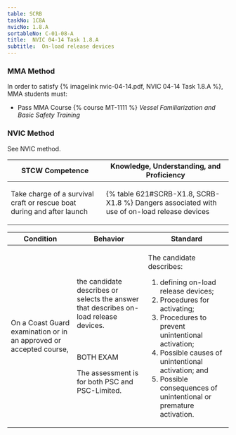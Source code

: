 ```yaml
---
table: SCRB
taskNo: 1C8A
nvicNo: 1.8.A 
sortableNo: C-01-08-A
title:  NVIC 04-14 Task 1.8.A
subtitle:  On-load release devices
---
```



### MMA Method

In order to satisfy  {% imagelink nvic-04-14.pdf, NVIC 04-14 Task 1.8.A %}, MMA students must:

* Pass MMA Course {% course MT-1111 %}  *Vessel Familiarization and Basic Safety Training*


### NVIC Method

<a onclick="togglevisibility('nvic_methods')" >See NVIC method.</a>

<div id='nvic_methods' class='hide'>

<table>
<thead>
<tr>
<th class='forty'> STCW Competence </th>
<th class='sixty'> Knowledge, Understanding, and Proficiency </th>
</tr>
</thead>




<tbody>
<tr><td markdown='1'>

Take charge of a survival craft or rescue boat during and after launch

</td><td markdown='1'>

{% table 621#SCRB-X1.8, SCRB-X1.8 %} Dangers associated with use of on-load release devices

</td></tr>


</tbody>
</table>


<table>
<thead>
<tr><th class='twenty'>  Condition </th><th class='twenty'> Behavior </th><th  class='sixty'>Standard </th></tr>
</thead>
<tbody >



<tr><td markdown='1'>

On a Coast Guard examination or in an approved or accepted course,

</td><td markdown='1'>

the candidate describes or selects the answer that describes on-load release devices.

<br>

<div class="tooltip" markdown='1'>

BOTH
EXAM

The assessment is for both PSC and PSC-Limited.

</div>


</td><td markdown='1'>

The candidate describes:

1. defining on-load release devices;
2. Procedures for activating;
3. Procedures to prevent unintentional activation;
4. Possible causes of unintentional activation; and 
5. Possible consequences of unintentional or premature activation. 

</td></tr>
</tbody>
</table>
</div>
